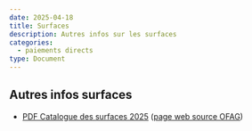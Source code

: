 ```yaml
---
date: 2025-04-18
title: Surfaces
description: Autres infos sur les surfaces
categories:
  - paiements directs
type: Document
---
```


<h2>Autres infos surfaces</h2>

<ul>
  <li>
    <a href="../../fichiers/Catalogue des surfaces_2025.pdf" target="_blank">PDF Catalogue des surfaces 2025</a> 
    (<a href="https://www.blw.admin.ch/fr/paiements-directs-apercu" target="_blank">page web source OFAG</a>)
  </li>
</ul>
